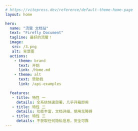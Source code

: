 ```yaml
---
# https://vitepress.dev/reference/default-theme-home-page
layout: home

hero:
  name: "流萤 文档站"
  text: "Firefly Document"
  tagline: 最好的流萤！
  image:
   src: /3.png
   alt: 背景图
  actions:
    - theme: brand
      text: 开始
      link: /Home.md
    - theme: alt
      text: 赞助我
      link: /api-examples

  features:
   - title: 特性 一
     details: 全系统快速部署，几乎开箱即用
   - title: 特性 二
     details: 功能丰富，文档详细，使用无障碍
   - title: 特性 三
     details: 不获取任何隐私信息，安全可靠
---
```


